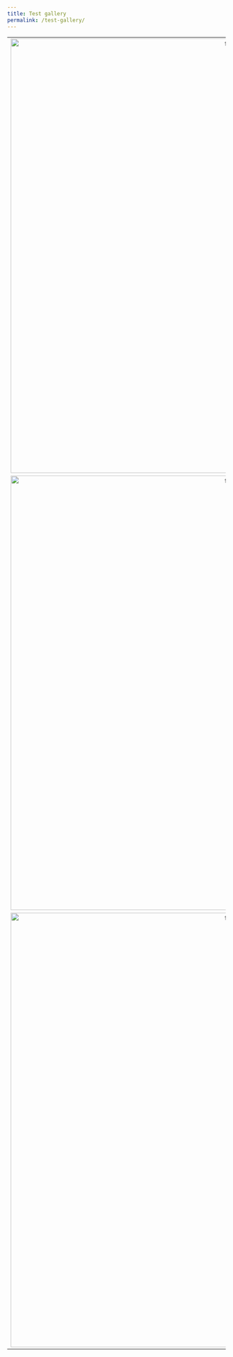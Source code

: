 ```yaml
---
title: Test gallery
permalink: /test-gallery/
---
```


| | | |
|:-------------------------:|:-------------------------:|:-------------------------:|
|<img width="1000" alt="test" src="../assets/images/test.png" > |  <img width="1000" alt="test" src="../assets/images/test.png">|<img width="1000" alt="test" src="../assets/images/test.png">|
|<img width="1000" alt="test" src="../assets/images/test.png">  |  <img width="1000" alt="test" src="../assets/images/test.png">|<img width="1000" alt="test" src="../assets/images/test.png">|
|<img width="1000" alt="test" src="../assets/images/test.png">  |  <img width="1000" alt="test" src="../assets/images/jesus-cross.jpg">|<img width="1000" alt="test" src="../assets/images/test.png">|